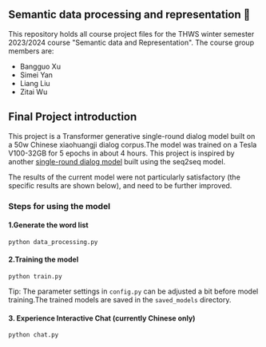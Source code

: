 ## Semantic data processing and representation :robot:
This repository holds all course project files for the THWS winter semester 2023/2024 course "Semantic data and Representation".
The course group members are:
- Bangguo Xu
- Simei Yan
- Liang Liu
- Zitai Wu

## Final Project introduction
This project is a Transformer generative single-round dialog model built on a 50w Chinese xiaohuangji dialog corpus.The model was trained on a Tesla V100-32GB for 5 epochs in about 4 hours. This project is inspired by another [single-round dialog model](https://github.com/Schellings/Seq2SeqModel) built using the seq2seq model.

The results of the current model were not particularly satisfactory (the specific results are shown below), and need to be further improved.

### Steps for using the model
#### 1.Generate the word list

```shell
python data_processing.py
```

#### 2.Training the model

```shell
python train.py
```

Tip: The parameter settings in `config.py` can be adjusted a bit before model training.The trained models are saved in the `saved_models` directory.

#### 3. Experience Interactive Chat (currently Chinese only)
```shell
python chat.py
```


